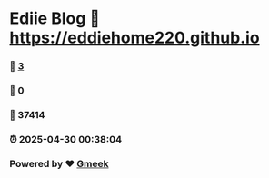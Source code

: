# Ediie Blog :link: https://eddiehome220.github.io 
### :page_facing_up: [3](https://eddiehome220.github.io/tag.html) 
### :speech_balloon: 0 
### :hibiscus: 37414 
### :alarm_clock: 2025-04-30 00:38:04 
### Powered by :heart: [Gmeek](https://github.com/Meekdai/Gmeek)
